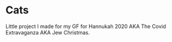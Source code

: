 # Cats
Little project I made for my GF for Hannukah 2020 AKA The Covid Extravaganza AKA Jew Christmas.
